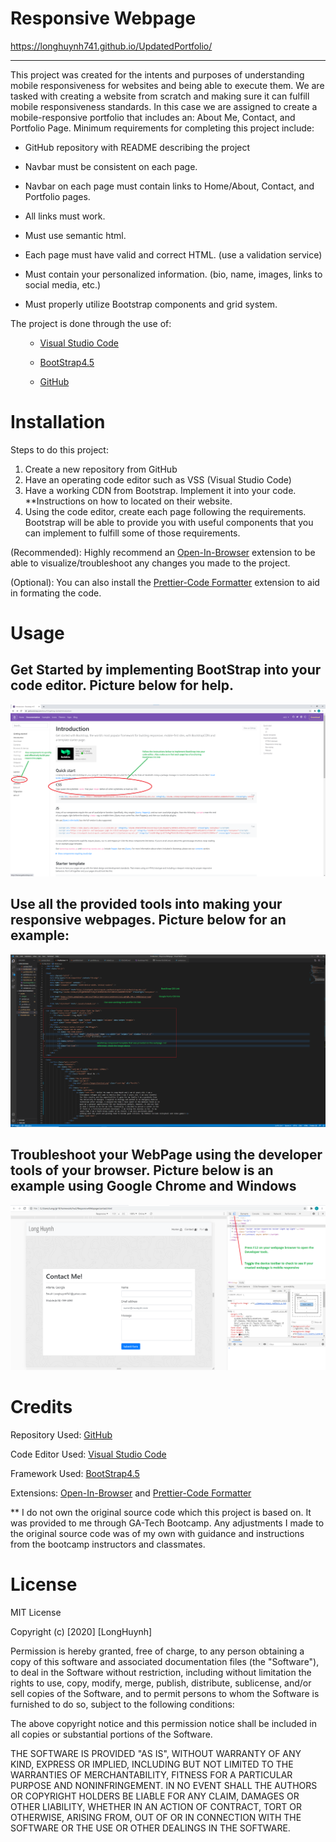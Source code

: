 # Responsive Webpage

https://longhuynh741.github.io/UpdatedPortfolio/ <hr>

This project was created for the intents and purposes of understanding mobile responsiveness for websites and being able to execute them. We are tasked with creating a website from scratch and making sure it can fulfill mobile responsiveness standards. In this case we are assigned to create a mobile-responsive portfolio that includes an: About Me, Contact, and Portfolio Page. Minimum requirements for completing this project include:

* GitHub repository with README describing the project

* Navbar must be consistent on each page.

* Navbar on each page must contain links to Home/About, Contact, and Portfolio pages.

* All links must work.

* Must use semantic html.

* Each page must have valid and correct HTML. (use a validation service)

* Must contain your personalized information. (bio, name, images, links to social media, etc.)

* Must properly utilize Bootstrap components and grid system.

The project is done through the use of: <ul>
 - [Visual Studio Code](https://code.visualstudio.com)

 - [BootStrap4.5](https://getbootstrap.com/)

 - [GitHub](https://Github.com/) 
</ul>



# Installation 

Steps to do this project:
<ol>
<li> Create a new repository from GitHub
<li> Have an operating code editor such as VSS (Visual Studio Code)
<li> Have a working CDN from Bootstrap. Implement it into your code. **Instructions on how to located on their website. 
<li> Using the code editor, create each page following the requirements. Bootstrap will be able to provide you with useful components that you can implement to fulfill some of those requirements. 
</ol>

(Recommended): Highly recommend an [Open-In-Browser](https://marketplace.visualstudio.com/items?itemName=techer.open-in-browser) extension to be able to visualize/troubleshoot any changes you made to the project.

(Optional): You can also install the [Prettier-Code Formatter](https://marketplace.visualstudio.com/items?itemName=esbenp.prettier-vscode) extension to aid in formating the code.





# Usage

<h2> Get Started by implementing BootStrap into your code editor. Picture below for help. </h2>

<img src="assets\images\Bootstrap.PNG" alt= "BootStrapExample">


<h2> Use all the provided tools into making your responsive webpages. Picture below for an example: </h2>

<img src="assets\images\VSSExample.png">


<h2> Troubleshoot your WebPage using the developer tools of your browser. Picture below is an example using Google Chrome and Windows </h2>

<img src="assets\images\DeveloperTools.png">



# Credits

Repository Used: [GitHub](https://github.com/)

Code Editor Used: [Visual Studio Code](https://code.visualstudio.com)

Framework Used: [BootStrap4.5](https://getbootstrap.com/)

Extensions: [Open-In-Browser](https://marketplace.visualstudio.com/items?itemName=techer.open-in-browser) and [Prettier-Code Formatter](https://marketplace.visualstudio.com/items?itemName=esbenp.prettier-vscode)

\*\* I do not own the original source code which this project is based on. It was provided to me through GA-Tech Bootcamp. Any adjustments I made to the original source code was of my own with guidance and instructions from the bootcamp instructors and classmates.

# License

MIT License

Copyright (c) [2020] [LongHuynh]

Permission is hereby granted, free of charge, to any person obtaining a copy
of this software and associated documentation files (the "Software"), to deal
in the Software without restriction, including without limitation the rights
to use, copy, modify, merge, publish, distribute, sublicense, and/or sell
copies of the Software, and to permit persons to whom the Software is
furnished to do so, subject to the following conditions:

The above copyright notice and this permission notice shall be included in all
copies or substantial portions of the Software.

THE SOFTWARE IS PROVIDED "AS IS", WITHOUT WARRANTY OF ANY KIND, EXPRESS OR
IMPLIED, INCLUDING BUT NOT LIMITED TO THE WARRANTIES OF MERCHANTABILITY,
FITNESS FOR A PARTICULAR PURPOSE AND NONINFRINGEMENT. IN NO EVENT SHALL THE
AUTHORS OR COPYRIGHT HOLDERS BE LIABLE FOR ANY CLAIM, DAMAGES OR OTHER
LIABILITY, WHETHER IN AN ACTION OF CONTRACT, TORT OR OTHERWISE, ARISING FROM,
OUT OF OR IN CONNECTION WITH THE SOFTWARE OR THE USE OR OTHER DEALINGS IN THE
SOFTWARE.



